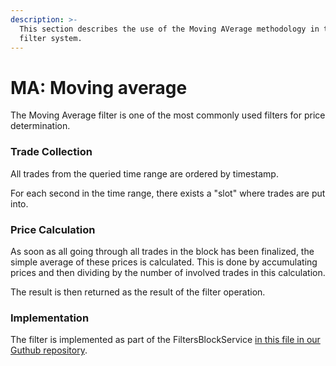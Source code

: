 ```yaml
---
description: >-
  This section describes the use of the Moving AVerage methodology in the DIA
  filter system.
---
```


# MA: Moving average

The Moving Average filter is one of the most commonly used filters for price determination.

### Trade Collection

All trades from the queried time range are ordered by timestamp.

For each second in the time range, there exists a "slot" where trades are put into.&#x20;

### Price Calculation

As soon as all going through all trades in the block has been finalized, the simple average of these prices is calculated. This is done by accumulating prices and then dividing by the number of involved trades in this calculation.

The result is then returned as the result of the filter operation.

### Implementation

The filter is implemented as part of the FiltersBlockService [in this file in our Guthub repository](../../../../internal/pkg/filtersBlockService/FilterMA.go).
